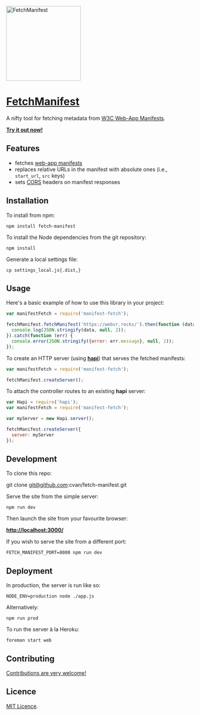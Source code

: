 [<img src="https://raw.githubusercontent.com/cvan/fetch-manifest/master/public/img/logo.png" alt="FetchManifest" title="FetchManifest" width="200">](https://fetchmanifest.org/)

# [FetchManifest](https://fetchmanifest.org/)

A nifty tool for fetching metadata from [W3C Web-App Manifests](http://w3c.github.io/manifest/).

**[Try it out now!](https://fetchmanifest.org/)**


## Features

* fetches [web-app manifests](http://w3c.github.io/manifest/)
* replaces relative URLs in the manifest with absolute ones (i.e., `start_url`, `src` keys)
* sets [CORS](http://en.wikipedia.org/wiki/Cross-origin_resource_sharing) headers on manifest responses


## Installation

To install from npm:

    npm install fetch-manifest

To install the Node dependencies from the git repository:

    npm install

Generate a local settings file:

    cp settings_local.js{.dist,}


## Usage

Here's a basic example of how to use this library in your project:

```js
var manifestFetch = require('manifest-fetch');

fetchManifest.fetchManifest('https://webvr.rocks/').then(function (data) {
  console.log(JSON.stringify(data, null, 2));
}).catch(function (err) {
  console.error(JSON.stringify({error: err.message}, null, 2));
});
```

To create an HTTP server (using [__hapi__](http://hapijs.com/)) that serves the fetched manifests:

```js
var manifestFetch = require('manifest-fetch');

fetchManifest.createServer();
```

To attach the controller routes to an existing __hapi__ server:

```js
var Hapi = require('hapi');
var manifestFetch = require('manifest-fetch');

var myServer = new Hapi.server();

fetchManifest.createServer({
  server: myServer
});
```


## Development

To clone this repo:

  git clone git@github.com:cvan/fetch-manifest.git

Serve the site from the simple server:

    npm run dev

Then launch the site from your favourite browser:

[__http://localhost:3000/__](http://localhost:3000/)

If you wish to serve the site from a different port:

    FETCH_MANIFEST_PORT=8000 npm run dev


## Deployment

In production, the server is run like so:

    NODE_ENV=production node ./app.js

Alternatively:

    npm run prod

To run the server à la Heroku:

    foreman start web


## Contributing

[Contributions are very welcome!](CONTRIBUTING.md)


## Licence

[MIT Licence](LICENCE).
